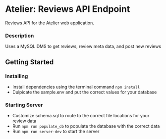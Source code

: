 # Atelier: Reviews API Endpoint

Reviews API for the Atelier web application.

### Description

Uses a MySQL DMS to get reviews, review meta data, and post new reviews

## Getting Started

### Installing

* Install dependencies using the terminal command `npm install`
* Dulpicate the sample.env and put the correct values for your database

### Starting Server

* Customize schema.sql to route to the correct file locations for your review data
* Run `npm run populate_db` to populate the database with the correct data
* Run `npm run server-dev` to start the server